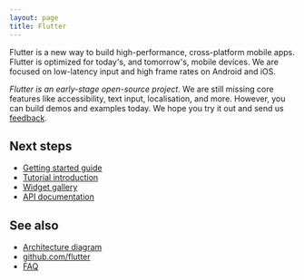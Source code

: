 ```yaml
---
layout: page
title: Flutter
---
```

Flutter is a new way to build high-performance, cross-platform mobile apps.
Flutter is optimized for today's, and tomorrow's, mobile devices. We are focused
on low-latency input and high frame rates on Android and iOS.

_Flutter is an early-stage open-source project._
We are still missing core features like accessibility, text input,
localisation, and more. However, you can build demos and examples
today. We hope you
try it out and send us [feedback](mailto:flutter-dev@googlegroups.com).

## Next steps

 - [Getting started guide](getting-started)
 - [Tutorial introduction](tutorial)
 - [Widget gallery](widgets)
 - [API documentation](https://domokit.github.io/docs/sky/)

## See also

 - [Architecture diagram](https://docs.google.com/presentation/d/1cw7A4HbvM_Abv320rVgPVGiUP2msVs7tfGbkgdrTy0I/edit?usp=sharing)
 - [github.com/flutter](https://github.com/flutter/engine/)
 - [FAQ](faq)

